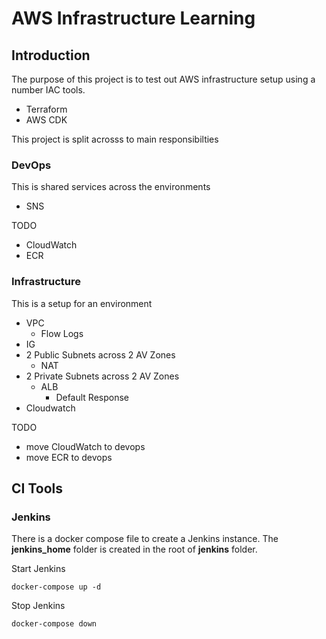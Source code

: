 # AWS Infrastructure Learning

## Introduction 
The purpose of this project is to test out AWS infrastructure setup using a number IAC tools.

* Terraform
* AWS CDK

This project is split acrosss to main responsibilties

### DevOps

This is shared services across the environments

* SNS


TODO

* CloudWatch
* ECR

### Infrastructure 

This is a setup for an environment

* VPC
  * Flow Logs
* IG
* 2 Public Subnets across 2 AV Zones
  * NAT
* 2 Private Subnets across 2 AV Zones
  * ALB
    * Default Response
* Cloudwatch

TODO

* move CloudWatch to devops
* move ECR to devops


## CI Tools

### Jenkins

There is a docker compose file to create a Jenkins instance.
The __jenkins_home__ folder is created in the root of __jenkins__ folder.

Start Jenkins
```
docker-compose up -d
```
Stop Jenkins
```
docker-compose down
```